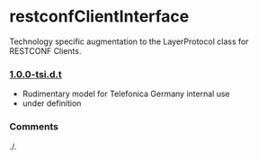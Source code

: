 # restconfClientInterface
Technology specific augmentation to the LayerProtocol class for RESTCONF Clients.

### [1.0.0-tsi.d.t](../../tree/tsi)
- Rudimentary model for Telefonica Germany internal use
- under definition

### Comments
./.
